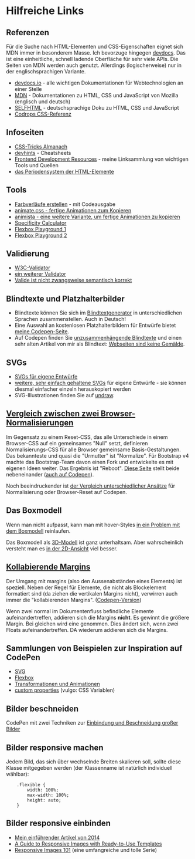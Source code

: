 # Hilfreiche Links
## Referenzen

Für die Suche nach HTML-Elementen und CSS-Eigenschaften eignet sich MDN immer in besonderem Masse. Ich bevorzuge hingegen [devdocs](https://devdocs.io/). Das ist eine einheitliche, schnell ladende Oberfläche für sehr viele APIs. Die Seiten von MDN werden auch genutzt. Allerdings (logischerweise) nur in der englischsprachigen Variante. 

- [devdocs.io](http://devdocs.io) - alle wichtigen Dokumentationen für Webtechnologien an einer Stelle 
- [MDN](https://developer.mozilla.org/de/) - Dokumentationen zu HTML, CSS und JavaScript von Mozilla (englisch und deutsch)
- [SELFHTML](http://wiki.selfhtml.org) - deutschsprachige Doku zu HTML, CSS und JavaScript 
- [Codrops CSS-Referenz](https://tympanus.net/codrops/css_reference/)

## Infoseiten 

- [CSS-Tricks Almanach](https://css-tricks.com/almanac/)
- [devhints](https://devhints.io/) - Cheatsheets
- [Frontend Development Resources](http://jensgro.github.io/Frontenddevelopment-Resources/) - meine Linksammlung von wichtigen Tools und Quellen
- [das Periodensystem der HTML-Elemente](https://www.madebymike.com.au/demos/html5-periodic-table/)

## Tools

- [Farbverläufe erstellen](http://www.colorzilla.com/gradient-editor/) - mit Codeausgabe 
- [animate.css - fertige Animationen zum Kopieren](https://daneden.github.io/animate.css/) 
- [animista - eine weitere Variante, um fertige Animationen zu kopieren](http://animista.net/)  
- [Specificity Calculator](https://codepen.io/jensgro/full/LEcGF)
- [Flexbox Playground 1](https://codepen.io/jensgro/full/kXwjgZ)
- [Flexbox Playground 2](https://codepen.io/jensgro/full/grRLqY)

## Validierung

- [W3C-Validator](http://validator.w3.org/)
- [ein weiterer Validator](https://validator.nu/)
- [Valide ist nicht zwangsweise semantisch korrekt](https://gist.github.com/jensgro/7303631)

## Blindtexte und Platzhalterbilder

-  Blindtexte können Sie sich im [Blindtextgenerator](http://www.blindtextgenerator.de/) in unterschiedlichen Sprachen zusammenstellen. Auch in Deutsch!
-  Eine Auswahl an kostenlosen Platzhalterbildern für Entwürfe bietet [meine Codepen-Seite](https://codepen.io/jensgro/full/HFnsE).
-  Auf Codepen finden Sie [unzusammenhängende Blindtexte](https://codepen.io/jensgro/pen/yactj?editors=1000) und einen sehr alten Artikel von mir als Blindtext: [Webseiten sind keine Gemälde](https://codepen.io/jensgro/pen/vFagC?editors=1000).

## SVGs

- [SVGs für eigene Entwürfe](https://codepen.io/jensgro/pen/LYPLEvE)
- [weitere, sehr einfach gehaltene SVGs](https://codepen.io/jensgro/pen/yzryMN) für eigene Entwürfe - sie können diesmal einfacher einzeln herauskopiert werden
-  SVG-Illustrationen finden Sie auf [undraw](https://undraw.co/illustrations).

## [Vergleich zwischen zwei Browser-Normalisierungen](vergleich-normalize-css-und-reboot-css/html-kitchensink-normalize/index.html)

Im Gegensatz zu einem Reset-CSS, das alle Unterschiede in einem Browser-CSS auf ein gemeinsames "Null" setzt, definieren Normalisierungs-CSS für alle Browser gemeinsame Basis-Gestaltungen. Das bekannteste und quasi die "Urmutter" ist "Normalize". Für Bootstrap v4 machte das Bootstrap-Team davon einen Fork und entwickelte es mit eigenen Ideen weiter. Das Ergebnis ist "Reboot". [Diese Seite](vergleich-normalize-css-und-reboot-css/html-kitchensink-normalize/index.html) stellt beide nebeneinander ([auch auf Codepen](https://codepen.io/jensgro/full/VwZNmaM)). 

Noch beeindruckender ist [der Vergleich unterschiedlicher Ansätze](https://codepen.io/jensgro/full/xBxqer) für Normalisierung oder Browser-Reset auf Codepen. 

## Das Boxmodell

Wenn man nicht aufpasst, kann man mit hover-Styles [in ein Problem mit dem Boxmodell](https://codepen.io/jensgro/pen/YBJMyQ) reinlaufen.

Das Boxmodell als [3D-Modell](https://codepen.io/argyleink/full/BaLedvd) ist ganz unterhaltsam. Aber wahrscheinlich versteht man es [in der 2D-Ansicht](https://codepen.io/benrobyg/full/XBPNbx) viel besser.

## [Kollabierende Margins](kollabierende-margins/index.html)

Der Umgang mit margins (also den Aussenabständen eines Elements) ist speziell. Neben der Regel für Elemente, die nicht als Blockelement formatiert sind (da ziehen die vertikalen Margins nicht), verwirren auch immer die "kollabierenden Margins". ([Codepen-Version](https://codepen.io/jensgro/full/OKjVrX))

Wenn zwei normal im Dokumentenfluss befindliche Elemente aufeinandertreffen, addieren sich die Margins **nicht**. Es gewinnt die größere Margin. Bei gleichen wird eine genommen.
Dies ändert sich, wenn zwei Floats aufeinandertreffen. DA wiederum addieren sich die Margins.

## Sammlungen von Beispielen zur Inspiration auf CodePen

- [SVG](https://codepen.io/collection/nLjVea/)
- [Flexbox](https://codepen.io/collection/XgxakO/) 
- [Transformationen und Animationen](https://codepen.io/collection/XLjYoE/) 
- [custom properties](https://codepen.io/collection/naydzK/) (vulgo: CSS Variablen)

## Bilder beschneiden

CodePen mit zwei Techniken zur [Einbindung und Beschneidung großer Bilder](https://codepen.io/jensgro/pen/JjPJePE?editors=0100)

## Bilder responsive machen

Jedem Bild, das sich über wechselnde Breiten skalieren soll, sollte diese Klasse mitgegeben werden (der Klassenname ist natürlich individuell wählbar):

````
    .flexible {
        width: 100%;
        max-width: 100%;
        height: auto;
    }
````

## Bilder responsive einbinden

- [Mein einführender Artikel von 2014](http://webkrauts.de/artikel/2014/der-neue-standard-fuer-responsive-bilder)
- [A Guide to Responsive Images with Ready-to-Use Templates](https://medium.freecodecamp.org/a-guide-to-responsive-images-with-ready-to-use-templates-c400bd65c433)
- [Responsive Images 101](https://cloudfour.com/thinks/responsive-images-101-definitions/) (eine umfangreiche und tolle Serie)

